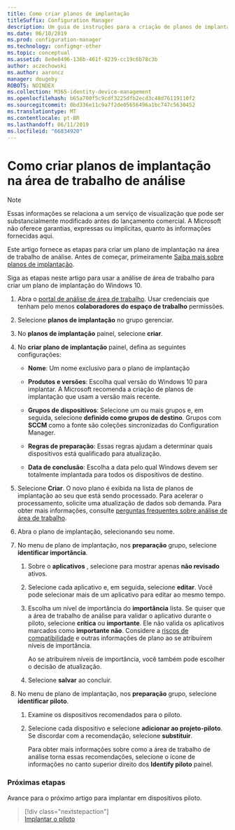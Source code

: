 ```yaml
---
title: Como criar planos de implantação
titleSuffix: Configuration Manager
description: Um guia de instruções para a criação de planos de implantação na área de trabalho de análise.
ms.date: 06/10/2019
ms.prod: configuration-manager
ms.technology: configmgr-other
ms.topic: conceptual
ms.assetid: 8e0e8496-136b-461f-8239-cc19c6b78c3b
author: aczechowski
ms.author: aaroncz
manager: dougeby
ROBOTS: NOINDEX
ms.collection: M365-identity-device-management
ms.openlocfilehash: b65a700f5c9cdf3225dfb2ecd3c48d76119110f2
ms.sourcegitcommit: 0bd336e11c9a7f2de05656496a1bc747c5630452
ms.translationtype: MT
ms.contentlocale: pt-BR
ms.lasthandoff: 06/11/2019
ms.locfileid: "66834920"
---
```

# <a name="how-to-create-deployment-plans-in-desktop-analytics"></a>Como criar planos de implantação na área de trabalho de análise

> [!Note]  
> Essas informações se relaciona a um serviço de visualização que pode ser substancialmente modificado antes do lançamento comercial. A Microsoft não oferece garantias, expressas ou implícitas, quanto às informações fornecidas aqui.  

Este artigo fornece as etapas para criar um plano de implantação na área de trabalho de análise. Antes de começar, primeiramente [Saiba mais sobre planos de implantação](/sccm/desktop-analytics/about-deployment-plans).

Siga as etapas neste artigo para usar a análise de área de trabalho para criar um plano de implantação do Windows 10.

1. Abra o [portal de análise de área de trabalho](https://aka.ms/m365aprod). Usar credenciais que tenham pelo menos **colaboradores do espaço de trabalho** permissões.  

2. Selecione **planos de implantação** no grupo gerenciar.  

3. No **planos de implantação** painel, selecione **criar**.  

4. No **criar plano de implantação** painel, defina as seguintes configurações:  

    - **Nome**: Um nome exclusivo para o plano de implantação  

    - **Produtos e versões**: Escolha qual versão do Windows 10 para implantar. A Microsoft recomenda a criação de planos de implantação que usam a versão mais recente.  

    - **Grupos de dispositivos**: Selecione um ou mais grupos e, em seguida, selecione **definido como grupos de destino**. Grupos com **SCCM** como a fonte são coleções sincronizadas do Configuration Manager.  

    - **Regras de preparação**: Essas regras ajudam a determinar quais dispositivos está qualificado para atualização.  

    - **Data de conclusão**: Escolha a data pelo qual Windows devem ser totalmente implantada para todos os dispositivos de destino.  

5. Selecione **Criar**. O novo plano é exibida na lista de planos de implantação ao seu que está sendo processado. Para acelerar o processamento, solicite uma atualização de dados sob demanda. Para obter mais informações, consulte [perguntas frequentes sobre análise de área de trabalho](/sccm/desktop-analytics/faq##can-i-reduce-the-amount-of-time-it-takes-for-data-to-refresh-in-my-desktop-analytics-portal).  

6. Abra o plano de implantação, selecionando seu nome.  

7. No menu de plano de implantação, nos **preparação** grupo, selecione **identificar importância**.  

    1. Sobre o **aplicativos** , selecione para mostrar apenas **não revisado** ativos.  

    2. Selecione cada aplicativo e, em seguida, selecione **editar**. Você pode selecionar mais de um aplicativo para editar ao mesmo tempo.  

    3. Escolha um nível de importância do **importância** lista. Se quiser que a área de trabalho de análise para validar o aplicativo durante o piloto, selecione **crítica** ou **importante**. Ele não valida os aplicativos marcados como **importante não**. Considere a [riscos de compatibilidade](/sccm/desktop-analytics/compat-risk) e outras informações de plano ao se atribuírem níveis de importância.  

        Ao se atribuírem níveis de importância, você também pode escolher o decisão de atualização.  

    4. Selecione **salvar** ao concluir.  

8. No menu de plano de implantação, nos **preparação** grupo, selecione **identificar piloto**.  

    1. Examine os dispositivos recomendados para o piloto.  

    2. Selecione cada dispositivo e selecione **adicionar ao projeto-piloto**. Se discordar com a recomendação, selecione **substituir**.  

        Para obter mais informações sobre como a área de trabalho de análise torna essas recomendações, selecione o ícone de informações no canto superior direito dos **Identify piloto** painel.



### <a name="next-steps"></a>Próximas etapas

Avance para o próximo artigo para implantar em dispositivos piloto.
> [!div class="nextstepaction"]  
> [Implantar o piloto](/sccm/desktop-analytics/deploy-pilot)  
